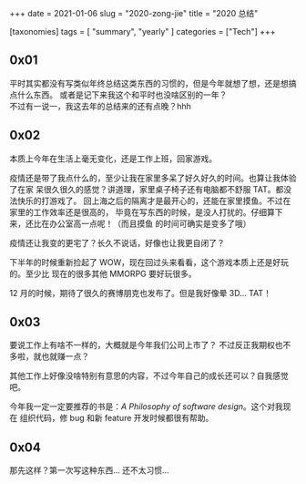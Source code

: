 +++
date = 2021-01-06
slug = "2020-zong-jie"
title = "2020 总结"

[taxonomies]
tags = [ "summary", "yearly" ]
categories = ["Tech"]
+++

## 0x01
平时其实都没有写类似年终总结这类东西的习惯的，但是今年就想了想，还是想搞点什么东西。
或者是记下来我这个和平时也没啥区别的一年？  
不过有一说一，我这去年的总结来的还有点晚？hhh

<!-- more -->

## 0x02
本质上今年在生活上毫无变化，还是工作上班，回家游戏。  

疫情还是带了我点什么的，至少让我在家里多呆了好久好久的时间。也算让我体验了在家
呆很久很久的感觉？讲道理，家里桌子椅子还有电脑都不舒服 TAT。都没法快乐的打游戏了。
回上海之后的隔离才是最开心的，还能在家里摸鱼。不过在家里的工作效率还是很高的，
毕竟在写东西的时候，是没人打扰的。仔细算下来，还比在办公室高一点呢！（而且摸鱼
的时间可确实是变多了哦）

疫情还让我变的更宅了？长久不说话，好像也让我更自闭了？

下半年的时候重新捡起了 WOW，现在回过头来看看，这个游戏本质上还是好玩的。至少比
现在的很多其他 MMORPG 要好玩很多。

12 月的时候，期待了很久的赛博朋克也发布了。但是我好像晕 3D… TAT！

## 0x03
要说工作上有啥不一样的，大概就是今年我们公司上市了？
不过反正我期权也不多啦，就也就赚一点？

其他工作上好像没啥特别有意思的内容，不过今年自己的成长还可以？自我感觉吧。

今年我一定一定要推荐的书是：*A Philosophy of software design*。这个对我现在
组织代码，修 bug 和新 feature 开发时候都很有帮助。

## 0x04
那先这样？第一次写这种东西… 还不太习惯…



